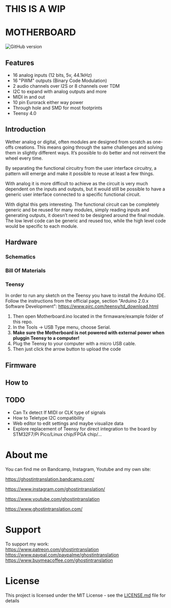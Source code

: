 # THIS IS A WIP

# MOTHERBOARD

![GitHub version](https://img.shields.io/github/v/release/ghostintranslation/motherboard.svg?include_prereleases)

## Features

* 16 analog inputs (12 bits, 5v, 44.1kHz)
* 16 "PWM" outputs (Binary Code Modulation)
* 2 audio channels over I2S or 8 channels over TDM
* I2C to expand with analog outputs and more
* MIDI in and out
* 10 pin Eurorack either way power
* Through hole and SMD for most footprints
* Teensy 4.0

## Introduction

Wether analog or digital, often modules are designed from scratch as one-offs creations. This means going through the same challenges and solving them in slightly different ways. It’s possible to do better and not reinvent the wheel every time. 

By separating the functional circuitry from the user interface circuitry, a pattern will emerge and make it possible to reuse at least a few things. 

With analog it is more difficult to achieve as the circuit is very much dependent on the inputs and outputs, but it would still be possible to have a generic user interface connected to a specific functional circuit. 

With digital this gets interesting. The functional circuit can be completely generic and be reused for many modules, simply reading inputs and generating outputs, it doesn’t need to be designed around the final module. The low level code can be generic and reused too, while the high level code would be specific to each module.

## Hardware

### Schematics

### Bill Of Materials

### Teensy

In order to run any sketch on the Teensy you have to install the Arduino IDE. Follow the instructions from the official page, section "Arduino 2.0.x Software Development": https://www.pjrc.com/teensy/td_download.html

1. Then open Motherboard.ino located in the firmaware/example folder of this repo.
2. In the Tools -> USB Type menu, choose Serial.
3. **Make sure the Motherboard is not powered with external power when pluggin Teensy to a computer!**
3. Plug the Teensy to your computer with a micro USB cable.
4. Then just click the arrow button to upload the code

## Firmware

## How to 

## TODO
- Can Tx detect If MIDI or CLK type of signals
- How to Teletype I2C compatibility
- Web editor to edit settings and maybe visualize data
- Explore replacement of Teensy for direct integration to the board by STM32F7/Pi Pico/Linux chip/FPGA chip/...


# About me
You can find me on Bandcamp, Instagram, Youtube and my own site:

https://ghostintranslation.bandcamp.com/

https://www.instagram.com/ghostintranslation/

https://www.youtube.com/ghostintranslation

https://www.ghostintranslation.com/

# Support
To support my work:<br>
https://www.patreon.com/ghostintranslation
https://www.paypal.com/paypalme/ghostintranslation
https://www.buymeacoffee.com/ghostintranslation

# License

This project is licensed under the MIT License - see the [LICENSE.md](LICENSE.md) file for details